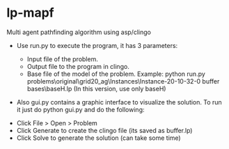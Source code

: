# lp-mapf
Multi agent pathfinding algorithm using asp/clingo

- Use run.py to execute the program, it has 3 parameters:
  * Input file of the problem.
  * Output file to the program in clingo.
  * Base file of the model of the problem.
  Example: python run.py problems\original\grid20_ag\Instances\Instance-20-10-32-0 buffer bases\baseH.lp (In this version, use only baseH)
  
 - Also gui.py contains a graphic interface to visualize the solution. To run it just do python gui.py and do the following:
  * Click File > Open > Problem
  * Click Generate to create the clingo file (its saved as buffer.lp)
  * Click Solve to generate the solution (can take some time)
